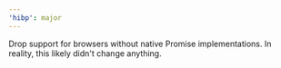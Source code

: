 ```yaml
---
'hibp': major
---
```


Drop support for browsers without native Promise implementations. In reality, this likely didn't change anything.

